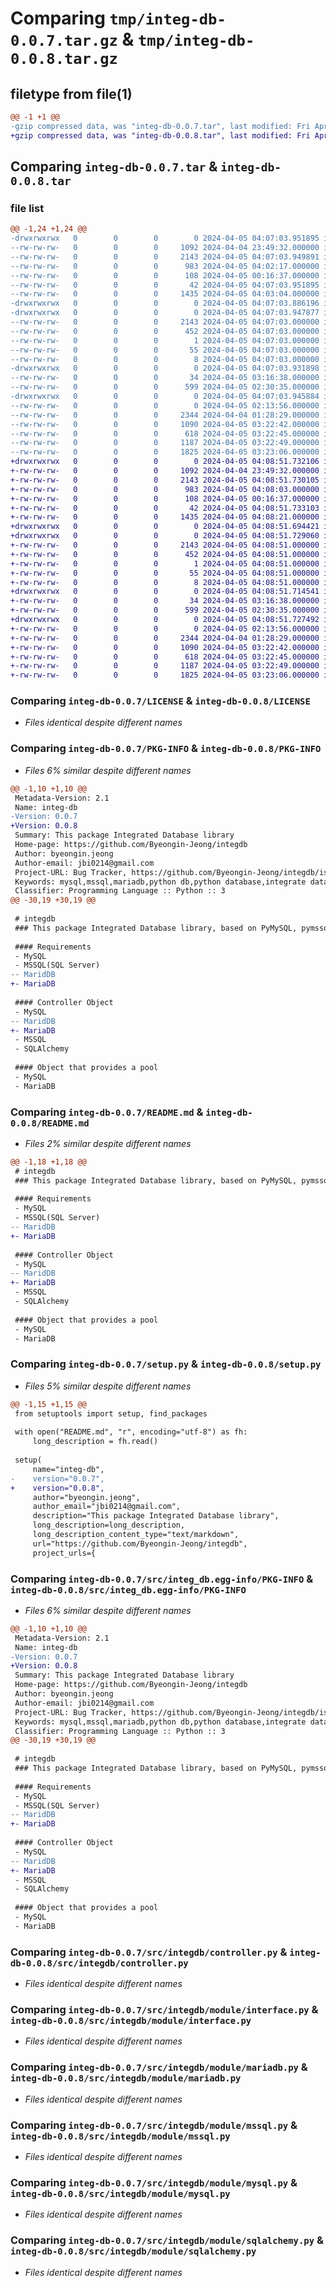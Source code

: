 # Comparing `tmp/integ-db-0.0.7.tar.gz` & `tmp/integ-db-0.0.8.tar.gz`

## filetype from file(1)

```diff
@@ -1 +1 @@
-gzip compressed data, was "integ-db-0.0.7.tar", last modified: Fri Apr  5 04:07:03 2024, max compression
+gzip compressed data, was "integ-db-0.0.8.tar", last modified: Fri Apr  5 04:08:51 2024, max compression
```

## Comparing `integ-db-0.0.7.tar` & `integ-db-0.0.8.tar`

### file list

```diff
@@ -1,24 +1,24 @@
-drwxrwxrwx   0        0        0        0 2024-04-05 04:07:03.951895 integ-db-0.0.7/
--rw-rw-rw-   0        0        0     1092 2024-04-04 23:49:32.000000 integ-db-0.0.7/LICENSE
--rw-rw-rw-   0        0        0     2143 2024-04-05 04:07:03.949891 integ-db-0.0.7/PKG-INFO
--rw-rw-rw-   0        0        0      983 2024-04-05 04:02:17.000000 integ-db-0.0.7/README.md
--rw-rw-rw-   0        0        0      108 2024-04-05 00:16:37.000000 integ-db-0.0.7/pyproject.toml
--rw-rw-rw-   0        0        0       42 2024-04-05 04:07:03.951895 integ-db-0.0.7/setup.cfg
--rw-rw-rw-   0        0        0     1435 2024-04-05 04:03:04.000000 integ-db-0.0.7/setup.py
-drwxrwxrwx   0        0        0        0 2024-04-05 04:07:03.886196 integ-db-0.0.7/src/
-drwxrwxrwx   0        0        0        0 2024-04-05 04:07:03.947877 integ-db-0.0.7/src/integ_db.egg-info/
--rw-rw-rw-   0        0        0     2143 2024-04-05 04:07:03.000000 integ-db-0.0.7/src/integ_db.egg-info/PKG-INFO
--rw-rw-rw-   0        0        0      452 2024-04-05 04:07:03.000000 integ-db-0.0.7/src/integ_db.egg-info/SOURCES.txt
--rw-rw-rw-   0        0        0        1 2024-04-05 04:07:03.000000 integ-db-0.0.7/src/integ_db.egg-info/dependency_links.txt
--rw-rw-rw-   0        0        0       55 2024-04-05 04:07:03.000000 integ-db-0.0.7/src/integ_db.egg-info/requires.txt
--rw-rw-rw-   0        0        0        8 2024-04-05 04:07:03.000000 integ-db-0.0.7/src/integ_db.egg-info/top_level.txt
-drwxrwxrwx   0        0        0        0 2024-04-05 04:07:03.931898 integ-db-0.0.7/src/integdb/
--rw-rw-rw-   0        0        0       34 2024-04-05 03:16:38.000000 integ-db-0.0.7/src/integdb/__init__.py
--rw-rw-rw-   0        0        0      599 2024-04-05 02:30:35.000000 integ-db-0.0.7/src/integdb/controller.py
-drwxrwxrwx   0        0        0        0 2024-04-05 04:07:03.945884 integ-db-0.0.7/src/integdb/module/
--rw-rw-rw-   0        0        0        0 2024-04-05 02:13:56.000000 integ-db-0.0.7/src/integdb/module/__init__.py
--rw-rw-rw-   0        0        0     2344 2024-04-04 01:28:29.000000 integ-db-0.0.7/src/integdb/module/interface.py
--rw-rw-rw-   0        0        0     1090 2024-04-05 03:22:42.000000 integ-db-0.0.7/src/integdb/module/mariadb.py
--rw-rw-rw-   0        0        0      618 2024-04-05 03:22:45.000000 integ-db-0.0.7/src/integdb/module/mssql.py
--rw-rw-rw-   0        0        0     1187 2024-04-05 03:22:49.000000 integ-db-0.0.7/src/integdb/module/mysql.py
--rw-rw-rw-   0        0        0     1825 2024-04-05 03:23:06.000000 integ-db-0.0.7/src/integdb/module/sqlalchemy.py
+drwxrwxrwx   0        0        0        0 2024-04-05 04:08:51.732106 integ-db-0.0.8/
+-rw-rw-rw-   0        0        0     1092 2024-04-04 23:49:32.000000 integ-db-0.0.8/LICENSE
+-rw-rw-rw-   0        0        0     2143 2024-04-05 04:08:51.730105 integ-db-0.0.8/PKG-INFO
+-rw-rw-rw-   0        0        0      983 2024-04-05 04:08:03.000000 integ-db-0.0.8/README.md
+-rw-rw-rw-   0        0        0      108 2024-04-05 00:16:37.000000 integ-db-0.0.8/pyproject.toml
+-rw-rw-rw-   0        0        0       42 2024-04-05 04:08:51.733103 integ-db-0.0.8/setup.cfg
+-rw-rw-rw-   0        0        0     1435 2024-04-05 04:08:21.000000 integ-db-0.0.8/setup.py
+drwxrwxrwx   0        0        0        0 2024-04-05 04:08:51.694421 integ-db-0.0.8/src/
+drwxrwxrwx   0        0        0        0 2024-04-05 04:08:51.729060 integ-db-0.0.8/src/integ_db.egg-info/
+-rw-rw-rw-   0        0        0     2143 2024-04-05 04:08:51.000000 integ-db-0.0.8/src/integ_db.egg-info/PKG-INFO
+-rw-rw-rw-   0        0        0      452 2024-04-05 04:08:51.000000 integ-db-0.0.8/src/integ_db.egg-info/SOURCES.txt
+-rw-rw-rw-   0        0        0        1 2024-04-05 04:08:51.000000 integ-db-0.0.8/src/integ_db.egg-info/dependency_links.txt
+-rw-rw-rw-   0        0        0       55 2024-04-05 04:08:51.000000 integ-db-0.0.8/src/integ_db.egg-info/requires.txt
+-rw-rw-rw-   0        0        0        8 2024-04-05 04:08:51.000000 integ-db-0.0.8/src/integ_db.egg-info/top_level.txt
+drwxrwxrwx   0        0        0        0 2024-04-05 04:08:51.714541 integ-db-0.0.8/src/integdb/
+-rw-rw-rw-   0        0        0       34 2024-04-05 03:16:38.000000 integ-db-0.0.8/src/integdb/__init__.py
+-rw-rw-rw-   0        0        0      599 2024-04-05 02:30:35.000000 integ-db-0.0.8/src/integdb/controller.py
+drwxrwxrwx   0        0        0        0 2024-04-05 04:08:51.727492 integ-db-0.0.8/src/integdb/module/
+-rw-rw-rw-   0        0        0        0 2024-04-05 02:13:56.000000 integ-db-0.0.8/src/integdb/module/__init__.py
+-rw-rw-rw-   0        0        0     2344 2024-04-04 01:28:29.000000 integ-db-0.0.8/src/integdb/module/interface.py
+-rw-rw-rw-   0        0        0     1090 2024-04-05 03:22:42.000000 integ-db-0.0.8/src/integdb/module/mariadb.py
+-rw-rw-rw-   0        0        0      618 2024-04-05 03:22:45.000000 integ-db-0.0.8/src/integdb/module/mssql.py
+-rw-rw-rw-   0        0        0     1187 2024-04-05 03:22:49.000000 integ-db-0.0.8/src/integdb/module/mysql.py
+-rw-rw-rw-   0        0        0     1825 2024-04-05 03:23:06.000000 integ-db-0.0.8/src/integdb/module/sqlalchemy.py
```

### Comparing `integ-db-0.0.7/LICENSE` & `integ-db-0.0.8/LICENSE`

 * *Files identical despite different names*

### Comparing `integ-db-0.0.7/PKG-INFO` & `integ-db-0.0.8/PKG-INFO`

 * *Files 6% similar despite different names*

```diff
@@ -1,10 +1,10 @@
 Metadata-Version: 2.1
 Name: integ-db
-Version: 0.0.7
+Version: 0.0.8
 Summary: This package Integrated Database library
 Home-page: https://github.com/Byeongin-Jeong/integdb
 Author: byeongin.jeong
 Author-email: jbi0214@gmail.com
 Project-URL: Bug Tracker, https://github.com/Byeongin-Jeong/integdb/issues
 Keywords: mysql,mssql,mariadb,python db,python database,integrate database,sqlalchemy
 Classifier: Programming Language :: Python :: 3
@@ -30,19 +30,19 @@
 
 # integdb
 ### This package Integrated Database library, based on PyMySQL, pymssql, mariadb, SQLAlchemy.
 
 #### Requirements
 - MySQL
 - MSSQL(SQL Server)
-- MaridDB
+- MariaDB
 
 #### Controller Object
 - MySQL
-- MaridDB
+- MariaDB
 - MSSQL
 - SQLAlchemy
 
 #### Object that provides a pool
 - MySQL
 - MariaDB
```

### Comparing `integ-db-0.0.7/README.md` & `integ-db-0.0.8/README.md`

 * *Files 2% similar despite different names*

```diff
@@ -1,18 +1,18 @@
 # integdb
 ### This package Integrated Database library, based on PyMySQL, pymssql, mariadb, SQLAlchemy.
 
 #### Requirements
 - MySQL
 - MSSQL(SQL Server)
-- MaridDB
+- MariaDB
 
 #### Controller Object
 - MySQL
-- MaridDB
+- MariaDB
 - MSSQL
 - SQLAlchemy
 
 #### Object that provides a pool
 - MySQL
 - MariaDB
```

### Comparing `integ-db-0.0.7/setup.py` & `integ-db-0.0.8/setup.py`

 * *Files 5% similar despite different names*

```diff
@@ -1,15 +1,15 @@
 from setuptools import setup, find_packages
 
 with open("README.md", "r", encoding="utf-8") as fh:
     long_description = fh.read()
 
 setup(
     name="integ-db",
-    version="0.0.7",
+    version="0.0.8",
     author="byeongin.jeong",
     author_email="jbi0214@gmail.com",
     description="This package Integrated Database library",
     long_description=long_description,
     long_description_content_type="text/markdown",
     url="https://github.com/Byeongin-Jeong/integdb",
     project_urls={
```

### Comparing `integ-db-0.0.7/src/integ_db.egg-info/PKG-INFO` & `integ-db-0.0.8/src/integ_db.egg-info/PKG-INFO`

 * *Files 6% similar despite different names*

```diff
@@ -1,10 +1,10 @@
 Metadata-Version: 2.1
 Name: integ-db
-Version: 0.0.7
+Version: 0.0.8
 Summary: This package Integrated Database library
 Home-page: https://github.com/Byeongin-Jeong/integdb
 Author: byeongin.jeong
 Author-email: jbi0214@gmail.com
 Project-URL: Bug Tracker, https://github.com/Byeongin-Jeong/integdb/issues
 Keywords: mysql,mssql,mariadb,python db,python database,integrate database,sqlalchemy
 Classifier: Programming Language :: Python :: 3
@@ -30,19 +30,19 @@
 
 # integdb
 ### This package Integrated Database library, based on PyMySQL, pymssql, mariadb, SQLAlchemy.
 
 #### Requirements
 - MySQL
 - MSSQL(SQL Server)
-- MaridDB
+- MariaDB
 
 #### Controller Object
 - MySQL
-- MaridDB
+- MariaDB
 - MSSQL
 - SQLAlchemy
 
 #### Object that provides a pool
 - MySQL
 - MariaDB
```

### Comparing `integ-db-0.0.7/src/integdb/controller.py` & `integ-db-0.0.8/src/integdb/controller.py`

 * *Files identical despite different names*

### Comparing `integ-db-0.0.7/src/integdb/module/interface.py` & `integ-db-0.0.8/src/integdb/module/interface.py`

 * *Files identical despite different names*

### Comparing `integ-db-0.0.7/src/integdb/module/mariadb.py` & `integ-db-0.0.8/src/integdb/module/mariadb.py`

 * *Files identical despite different names*

### Comparing `integ-db-0.0.7/src/integdb/module/mssql.py` & `integ-db-0.0.8/src/integdb/module/mssql.py`

 * *Files identical despite different names*

### Comparing `integ-db-0.0.7/src/integdb/module/mysql.py` & `integ-db-0.0.8/src/integdb/module/mysql.py`

 * *Files identical despite different names*

### Comparing `integ-db-0.0.7/src/integdb/module/sqlalchemy.py` & `integ-db-0.0.8/src/integdb/module/sqlalchemy.py`

 * *Files identical despite different names*

